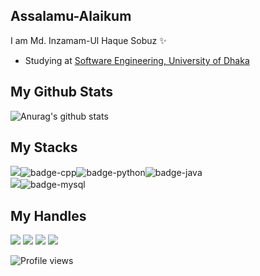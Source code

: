 ## Assalamu-Alaikum
 I am Md. Inzamam-Ul Haque Sobuz ✨
- Studying at [Software Engineering, University of Dhaka](http://www.iit.du.ac.bd/)
## My Github Stats
![Anurag's github stats](https://github-readme-stats.vercel.app/api?username=inzamam-inz&show_icons=true&theme=tokyonight)

## My Stacks
<img src="https://img.shields.io/badge/Languages-151515?style=for-the-badge&logo=plex&logoColor=FFFFFF">![badge-cpp](https://img.shields.io/badge/c%2B%2B-151515?style=for-the-badge&logo=c%2B%2B&logoColor=79740e&labelColor=151515)![badge-python](https://img.shields.io/badge/python-151515?style=for-the-badge&logo=python&logoColor=79740e&labelColor=151515)![badge-java](https://img.shields.io/badge/java-151515?style=for-the-badge&logo=java&logoColor=79740e&labelColor=151515) <br/>
<img src="https://img.shields.io/badge/Database-151515?style=for-the-badge&logo=Redis&logoColor=FFFFFF">![badge-mysql](https://img.shields.io/badge/mysql-151515?style=for-the-badge&logo=mysql&logoColor=79740e&labelColor=151515)


## My Handles
 [<img src="https://img.shields.io/badge/linkedin-151515?style=for-the-badge&logo=linkedin&logoColor=white">](https://www.linkedin.com/in/md-inzamam-ul-haque-sobuz-637811193/)
 [<img src="https://img.shields.io/badge/inzamam_inz-151515?style=for-the-badge&logo=SVG&logoColor=79740e">](https://profile-summary-for-github.com/user/inzamam-inz) 
 [<img src="https://img.shields.io/badge/inzamam_inz-151515?style=for-the-badge&logo=SVG&logoColor=79740e">](https://codeforces.com/profile/inzamam_inz) 
 [<img src="https://img.shields.io/badge/inzamam_inz-151515?style=for-the-badge&logo=SVG&logoColor=79740e">](https://www.codechef.com/users/inzamam_inz) 

![Profile views](https://gpvc.arturio.dev/inzamam-inz)




